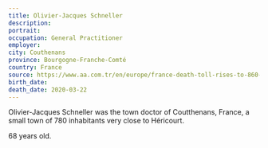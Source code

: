 ```yaml
---
title: Olivier-Jacques Schneller
description: 
portrait: 
occupation: General Practitioner
employer: 
city: Couthenans
province: Bourgogne-Franche-Comté
country: France
source: https://www.aa.com.tr/en/europe/france-death-toll-rises-to-860-with-5-doctors/1776680, https://francais.medscape.com/voirarticle/3605782
birth_date: 
death_date: 2020-03-22
---
```


Olivier-Jacques Schneller was the town doctor of Coutthenans, France, a small town of 780 inhabitants very close to Héricourt.

68 years old.